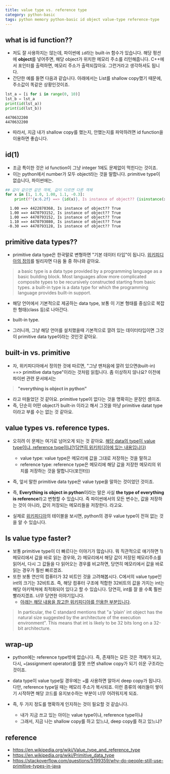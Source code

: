 ```yaml
---
title: value type vs. reference type 
category: python-basic
tags: python memory python-basic id object value-type reference-type 
---
```


## what is id function??

- 저도 잘 사용하지는 않는데, 파이썬에 `id`라는 built-in 함수가 있습니다. 해당 펑션에 **object**를 넣어주면, 해당 object가 위치한 메모리 주소를 리턴해줍니다. C++에서 포인터를 출력하면, 메모리 주소가 출력되잖아요. 그런거라고 생각하셔도 됩니다. 
- 간단한 예를 들면 다음과 같습니다. 아래에서는 List를 shallow copy했기 때문에, 주소값이 똑같은 상황인것이죠. 

```python
lst_a = [i for i in range(0, 10)]
lst_b = lst_a
print(id(lst_a))
print(id(lst_b))
```

```
4470632200
4470632200
```

- 따라서, 지금 내가 shallow copy를 했는지, 안했는지를 파악하려면 id function을 이용하면 좋습니다. 

## id(1)

- 조금 특이한 것은 id function이 그냥 integer 1에도 문제없이 먹힌다는 것이죠.
- 이는 python에서 number가 모두 object라는 것을 말합니다. primitive type이 없습니다, 파이썬에는. 

```python
## 값이 같으면 같은 객체, 값이 다르면 다른 객체 
for x in [1, 1.0, 1.00, 1.1, -0.3]:
    print(f"{x:6.2f} ==> {id(x)}, Is instance of object?? {isinstance(x, object)}")
```

```
  1.00 ==> 4422870368, Is instance of object?? True
  1.00 ==> 4470793152, Is instance of object?? True
  1.00 ==> 4470793152, Is instance of object?? True
  1.10 ==> 4470793080, Is instance of object?? True
 -0.30 ==> 4470793128, Is instance of object?? True
```

## primitive data types??

- primitive data type은 한국말로 변형하면 "기본 데이터 타입"이 됩니다. [위키피디아의 정의](https://en.wikipedia.org/wiki/Primitive_data_type)를 빌리자면 다음 둘 중 하나와 같아요. 

> a basic type is a data type provided by a programming language as a basic building block. Most languages allow more complicated composite types to be recursively constructed starting from basic types.
> a built-in type is a data type for which the programming language provides built-in support.

- 해당 언어에서 기본적으로 제공하는 data type, 보통 이 기본 형태를 중심으로 복잡한 형태(class 등)로 나아간다. 
- built-in type. 

- 그러니까, 그냥 해당 언어를 설치했을때 기본적으로 깔려 있는 데이터타입이면 그것이 primitive data type이라는 것인것 같아요. 

## built-in vs. primitive 

- 자, 위키피디아에서 정의한 것에 따르면, "그냥 맨처음에 깔려 있으면(built-in) ==> primitive data type"이라는 것처럼 읽힙니다. 좀 이상하지 않나요? 이전에 파이썬 관련 문서에서는 

> **"everything is object in python"**

- 라고 떠들었던 것 같아요. primitive type이 없다는 것을 명확히는 문장인 셈이죠. 
- 즉, 단순히 어떤 object가 built-in 이라고 해서 그것을 마냥 primitive datat type이라고 부를 수는 없는 것 같아요. 

## value types vs. reference types.

- 오히려 이 문제는 여기로 넘어오게 되는 것 같아요. [해당 data의 type이 value type이냐, reference type이냐?(당연히 위키피디아에 있는 내용입니다)](https://en.wikipedia.org/wiki/Value_type_and_reference_type)
    - value type: value type은 메모리에 값을 그대로 저장하는 것을 말하고
    - reference type: reference type은 메모리에 해당 값을 저장한 메모리의 위치를 저장하는 것을 말합니다(포인터))
- 즉, 앞서 말한 primitive data type은 value type을 말하는 것이었던 것이죠. 

- 즉, **Everything is object in python**이라는 말은 사실 **the type of everything is reference**라고 변형할 수 있습니다. 즉 파이썬에서의 모든 변수는, 값을 저장하는 것이 아니라, 값이 저장되는 메모리들을 저장한다. 라고요. 
- 실제로 [위키피디아](https://en.wikipedia.org/wiki/Value_type_and_reference_type#Classification_per_language)의 테이블을 보시면,  python의 경우 value type이 전혀 없는 것을 알 수 있습니다. 

## Is value type faster? 

- 보통 primitive type이 더 빠르다는 이야기가 많습니다. 뭐 직관적으로 얘기하면 1) 메모리에서 값을 바로 읽는 경우와, 2) 메모리에서 해당 값이 저장된 메모리주소를 읽어서, 다시 그 값들을 다 읽어오는 경우를 비교하면, 당연히 메모리에서 값을 바로 읽는 경우가 훨씬 빠르겠죠. 
- 또한 보통 연산의 컴퓨터가 32 비트인 것을 고려해봅시다. C에서의 value type인 int의 크기는 32비트죠. 즉, 해당 컴퓨터 구조에 적합한 32비트의 값을 가지는 int는 해당 아키텍쳐에 최적화되어 있다고 할 수 있습니다. 당연히, int를 잘 쓸 수록 훨씬 빨라지겠죠. 너무 당연한 이야기입니다. 
    - [아래는 해당 내용을 참고한 위키피디아를 인용한 부분입니다](https://en.wikipedia.org/wiki/Primitive_data_type). 

>  In particular, the C standard mentions that "a 'plain' int object has the natural size suggested by the architecture of the execution environment". This means that int is likely to be 32 bits long on a 32-bit architecture. 


## wrap-up

- python에는 reference type밖에 없습니다. 즉, 존재하는 모든 것은 객체가 되고, 다시, `=`(assignment operator)를 잘못 쓰면 shallow copy가 되기 쉬운 구조라는 것이죠. 
- data type이 value type일 경우에는 `=`를 사용하면 알아서 deep copy가 됩니다. 다만, reference type일 때는 메모리 주소가 복사되죠. 이런 종류의 에러들이 쌓이기 시작하면 해당 코드를 유지보수하는 부분이 너무 어려워지게 되죠. 

- 즉, 두 가지 정도를 명확하게 인지하는 것이 필요할 것 같습니다. 
    - 내가 지금 쓰고 있는 아이는 value type이냐, reference type이냐 
    - 그래서, 지금 나는 shallow copy를 하고 있느냐, deep copy를 하고 있느냐? 

## reference 

- <https://en.wikipedia.org/wiki/Value_type_and_reference_type>
- <https://en.wikipedia.org/wiki/Primitive_data_type>
- <https://stackoverflow.com/questions/5199359/why-do-people-still-use-primitive-types-in-java>